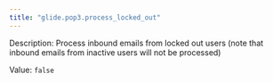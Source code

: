 ```yaml
---
title: "glide.pop3.process_locked_out"
---
```


Description: Process inbound emails from locked out users (note that inbound emails from inactive users will not be processed)

Value: `false`
